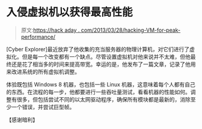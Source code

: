 # 入侵虚拟机以获得最高性能

> 原文:[https://hack aday . com/2013/03/28/hacking-VM-for-peak-performance/](https://hackaday.com/2013/03/28/hacking-vm-for-peak-performance/)

[Cyber Explorer]最近放弃了他收集的充当服务器的物理计算机，对它们进行了虚拟化。但是每一个改变都有一个缺点。尽管设置虚拟机对他来说并不太难，但他最终还是花了相当多的时间来提高带宽。幸运的是，他发布了一篇文章，记录了他用来改进系统的所有虚拟机调整。

体验既包括 Windows 8 机器，也包括一些 Linux 机器，这意味着每个人都有自己的东西。在流程的每一步，他都要进行一些吞吐量测试，看看机器的性能如何。调整有很多，但包括尝试不同的以太网驱动程序，确保所有模块都是最新的，消除至少一个错误，并尝试巨型帧。

【感谢暗利】